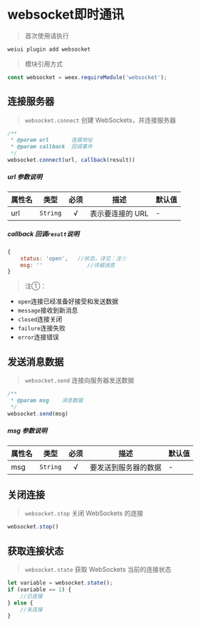 # websocket即时通讯

> 首次使用请执行

```bash
weiui plugin add websocket
```

> 模块引用方式

```js
const websocket = weex.requireModule('websocket');
```

## 连接服务器 

> `websocket.connect` 创建 WebSockets，并连接服务器

```js
/**
 * @param url       连接地址
 * @param callback  回调事件
 */
websocket.connect(url, callback(result))
```

##### url 参数说明

| 属性名 | 类型 | 必须 | 描述 | 默认值 |
| --- | --- | :-: | --- | --- |
| url | `String` | √ | 表示要连接的 URL | - |

##### callback 回调`result`说明

```js
{
    status: 'open',   //状态，详见：注①
    msg: ''              //详细消息
}
```

> 注①：

- `open`连接已经准备好接受和发送数据
- `message`接收到新消息
- `closed`连接关闭
- `failure`连接失败
- `error`连接错误


## 发送消息数据

> `websocket.send` 连接向服务器发送数据

```js
/**
 * @param msg    消息数据
 */
websocket.send(msg)
```

##### msg 参数说明

| 属性名 | 类型 | 必须 | 描述 | 默认值 |
| --- | --- | :-: | --- | --- |
| msg | `String` | √ | 要发送到服务器的数据 | - |


## 关闭连接

> `websocket.stop` 关闭 WebSockets 的连接

```js
websocket.stop()
```

## 获取连接状态

> `websocket.state` 获取 WebSockets 当前的连接状态

```js
let variable = websocket.state();
if (variable == 1) {
    //已连接
} else {
    //未连接
}
```



